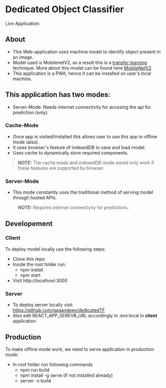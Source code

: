 # Dedicated Object Classifier
Live Application: 

## About
- This Web-application uses machine model to identify object present in an image.
- Model used is MobilenetV2, as a result this is a [transfer learning](https://machinelearningmastery.com/transfer-learning-for-deep-learning/) technique. More about this model can be found here [MobileNetV2](https://www.tensorflow.org/api_docs/python/tf/keras/applications/mobilenet_v2)
- This application is a PWA, hence it can be installed on user's local machine.

## This application has two modes:
- Server-Mode: Needs internet connectivity for accesing the api for prediction (only).

### Cache-Mode
- Once app is visited/installed this allows user to use this app in offline mode (also).
- It uses browser's feature of indexedDB to save and load model.
- Uses cache to dynamically store required components.
> **__NOTE:__**
The cache mode and indexedDB mode would only work if these features are supported by browser. 

### Server-Mode
- This mode constantly uses the traditional method of serving model through hosted APIs.
> **__NOTE:__**
Requires internet connectivity for predictions.

## Developement

### Client
To deploy model locally use the following steps:
- Clone this repo
- Inside the root folder run:
    - npm install
    - npm start
- Visit http://localhost:3000

### Server
- To deploy server locally visit https://github.com/gagandeeo/dedicatedTF
- Also edit REACT_APP_SEREVR_URL accordingly in .env.local in **client** application

## Production
To make offline mode work, we need to serve application in production mode:
- In root folder run following commands
    - npm run build
    - npm install -g serve (if not installed already)
    - server -s build
